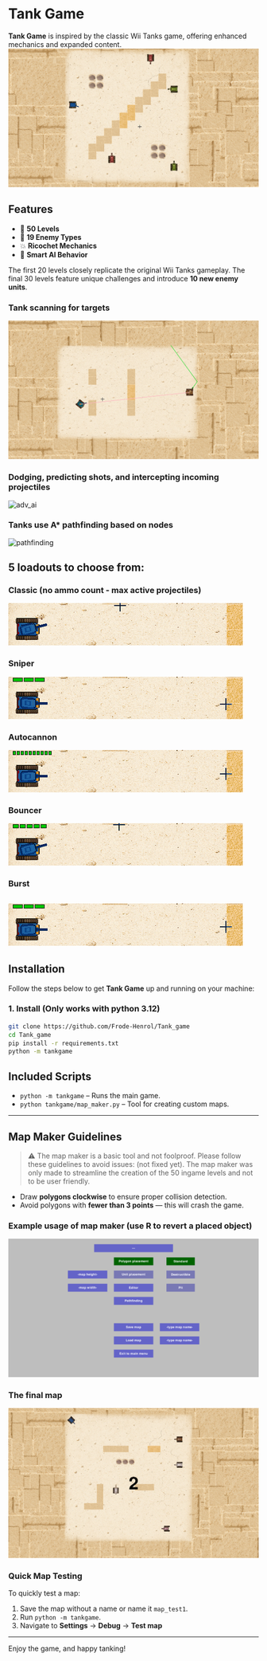 # Tank Game

**Tank Game** is inspired by the classic Wii Tanks game, offering enhanced mechanics and expanded content.
![predict](docs/gifs/battle_example.gif)

## Features

- 🎯 **50 Levels**  
- 🤖 **19 Enemy Types**  
- 💥 **Ricochet Mechanics**  
- 🧠 **Smart AI Behavior**
  
The first 20 levels closely replicate the original Wii Tanks gameplay. The final 30 levels feature unique challenges and introduce **10 new enemy units**.

### Tank scanning for targets
![predict](docs/gifs/gif_predict.gif)

### Dodging, predicting shots, and intercepting incoming projectiles
![adv_ai](docs/gifs/gif_adv_ai.gif)

### Tanks use A* pathfinding based on nodes
![pathfinding](docs/gifs/gif_pathfinding.gif)

## 5 loadouts to choose from:

### Classic (no ammo count - max active projectiles)
![loadout](docs/gifs/classic.gif)
### Sniper
![loadout](docs/gifs/sniper.gif)
### Autocannon
![loadout](docs/gifs/autocannon.gif)
### Bouncer
![loadout](docs/gifs/bouncer.gif)
### Burst
![loadout](docs/gifs/burst.gif)
---

## Installation

Follow the steps below to get **Tank Game** up and running on your machine:

### 1. Install (Only works with python 3.12)

```bash
git clone https://github.com/Frode-Henrol/Tank_game
cd Tank_game
pip install -r requirements.txt
python -m tankgame
```

## Included Scripts

- `python -m tankgame` – Runs the main game.
- `python tankgame/map_maker.py` – Tool for creating custom maps.

---

## Map Maker Guidelines

> ⚠️ The map maker is a basic tool and not foolproof. Please follow these guidelines to avoid issues: (not fixed yet).
> The map maker was only made to streamline the creation of the 50 ingame levels and not to be user friendly.

- Draw **polygons clockwise** to ensure proper collision detection.
- Avoid polygons with **fewer than 3 points** — this will crash the game.

### Example usage of map maker (use R to revert a placed object)
![map_maker](docs/gifs/gif_mapmaker.gif)

### The final map
![map_maker](docs/gifs/gif_mapmaker_done.gif)

### Quick Map Testing

To quickly test a map:
1. Save the map without a name or name it `map_test1`.
2. Run `python -m tankgame`.
3. Navigate to **Settings** → **Debug** → **Test map**

---

Enjoy the game, and happy tanking!
